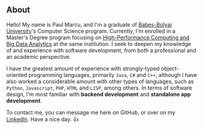 ## About

Hello! My name is Paul Marcu, and I'm a graduate of [Babeș-Bolyai University](https://www.cs.ubbcluj.ro/)'s Computer Science program. Currently, I'm enrolled in a Master's Degree program focusing on [High-Performance Computing and Big Data Analytics](https://www.cs.ubbcluj.ro/invatamant/programe-academice/masterat/calcul-de-inalta-performanta-si-analiza-volumelor-mari-de-date/) at the same institution. I seek to deepen my knowledge of and experience with software development, from both a professional and an academic perspective.

I have the greatest amount of experience with strongly-typed object-oriented programming languages, primarily `Java`, `C#` and `C++`, although I have also worked a considerable amount with other types of languages, such as `Python`, `Javascript`, `PHP`, `HTML` and `LISP`, among others. In terms of software design, I'm most familiar with **backend development** and **standalone app development**.

To contact me, you can message me here on GitHub, or over on my [LinkedIn](https://www.linkedin.com/in/paul-marcu/). Have a nice day. :+1:
